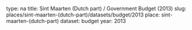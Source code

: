 type: na
title: Sint Maarten (Dutch part) / Government Budget (2013)
slug: places/sint-maarten-(dutch-part)/datasets/budget/2013
place: sint-maarten-(dutch-part)
dataset: budget
year: 2013

